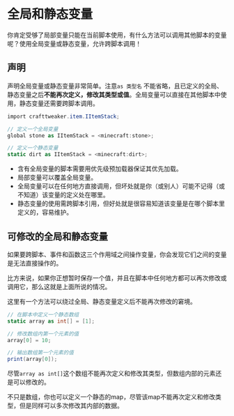 # 全局和静态变量

你肯定受够了局部变量只能在当前脚本使用，有什么方法可以调用其他脚本的变量呢？使用全局变量或静态变量，允许跨脚本调用！

## 声明
声明全局变量或静态变量非常简单。注意`as 类型名` 不能省略，且已定义的全局、静态变量之后**不能再次定义，修改其类型或值**。全局变量可以直接在其他脚本中使用，静态变量还需要跨脚本调用。

```csharp
import crafttweaker.item.IItemStack;

// 定义一个全局变量
global stone as IItemStack = <minecraft:stone>;

// 定义一个静态变量
static dirt as IItemStack = <minecraft:dirt>;
```

* 含有全局变量的脚本需要用优先级预加载器保证其优先加载。
* 局部变量可以覆盖全局变量。
* 全局变量可以在任何地方直接调用，但坏处就是你（或别人）可能不记得（或不知道）该变量的定义处在哪里。
* 静态变量的使用需跨脚本引用，但好处就是很容易知道该变量是在哪个脚本里定义的，容易维护。

## 可修改的全局和静态变量

如果要跨脚本、事件和函数这三个作用域之间操作变量，你会发现它们之间的变量是无法直接操作的。

比方来说，如果你正想暂时保存一个值，并且在脚本中任何地方都可以再次修改或调用它，那么这就是上面所说的情况。

这里有一个方法可以绕过全局、静态变量定义后不能再次修改的窘境。

```csharp
// 在脚本中定义一个静态数组
static array as int[] = [1];

// 修改数组内第一个元素的值
array[0] = 10;

// 输出数组第一个元素的值
print(array[0]);
```

尽管`array as int[]`这个数组不能再次定义和修改其类型，但数组内部的元素还是可以修改的。

不只是数组，你也可以定义一个静态的map，尽管该map不能再次定义和修改类型，但是同样可以多次修改其内部的数据。
